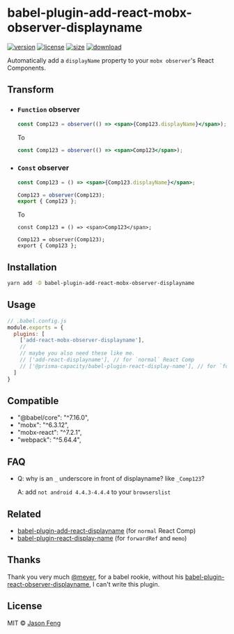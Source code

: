 # babel-plugin-add-react-mobx-observer-displayname

[![version][npm-img]][npm-url]
[![license][mit-img]][mit-url]
[![size][size-img]][size-url]
[![download][download-img]][download-url]

Automatically add a `displayName` property to your `mobx observer`'s React Components.


## Transform

- ### `Function` observer

  ```jsx
  const Comp123 = observer(() => <span>{Comp123.displayName}</span>);
  ```

  To

  ```jsx
  const Comp123 = observer(() => <span>Comp123</span>);
  ```

- ### `Const` observer

  ```jsx
  const Comp123 = () => <span>{Comp123.displayName}</span>;
  
  Comp123 = observer(Comp123);
  export { Comp123 };
  ```

  To

  ```tsx
  const Comp123 = () => <span>Comp123</span>;
  
  Comp123 = observer(Comp123);
  export { Comp123 };
  ```


## Installation

```sh
yarn add -D babel-plugin-add-react-mobx-observer-displayname
```


## Usage

```js
// .babel.config.js
module.exports = {
  plugins: [
    ['add-react-mobx-observer-displayname'],
    //
    // maybe you also need these like me.
    // ['add-react-displayname'], // for `normal` React Comp
    // ['@prisma-capacity/babel-plugin-react-display-name'], // for `forwardRef` and `memo`
  ]
}
```

## Compatible

- "@babel/core": "^7.16.0",
- "mobx": "^6.3.12",
- "mobx-react": "^7.2.1",
- "webpack": "^5.64.4",


## FAQ

- Q: why is an `_` underscore in front of displayname? like `_Comp123`?

  A: add `not android 4.4.3-4.4.4` to your `browserslist`


## Related

- [babel-plugin-add-react-displayname](https://github.com/opbeat/babel-plugin-add-react-displayname) (for `normal` React Comp)
- [babel-plugin-react-display-name](https://github.com/prisma-capacity/babel-plugin-react-display-name) (for `forwardRef` and `memo`)


## Thanks

Thank you very much [@meyer](https://github.com/meyer), for a babel rookie, without his [babel-plugin-react-observer-displayname](https://github.com/meyer/babel-plugin-react-observer-displayname), I can't write this plugin.


## License

MIT © [Jason Feng][author-url]

<!-- badges -->

[author-url]: https://github.com/SolidZORO


[mit-img]: https://img.shields.io/npm/l/babel-plugin-add-react-mobx-observer-displayname.svg?style=flat&colorA=000000&colorB=000000

[mit-url]: ./LICENSE


[npm-img]: https://img.shields.io/npm/v/babel-plugin-add-react-mobx-observer-displayname?style=flat&colorA=000000&colorB=000000

[npm-url]: https://www.npmjs.com/package/babel-plugin-add-react-mobx-observer-displayname


[size-img]: https://img.shields.io/bundlephobia/minzip/babel-plugin-add-react-mobx-observer-displayname?label=bundle&style=flat&colorA=000000&colorB=000000

[size-url]: https://www.npmjs.com/package/babel-plugin-add-react-mobx-observer-displayname


[download-img]: https://img.shields.io/npm/dt/babel-plugin-add-react-mobx-observer-displayname.svg?style=flat&colorA=000000&colorB=000000

[download-url]: https://www.npmjs.com/package/babel-plugin-add-react-mobx-observer-displayname


[build-img]: https://github.com/SolidZORO/babel-plugin-add-react-mobx-observer-displayname/workflows/badge.svg

[build-url]: https://github.com/SolidZORO/babel-plugin-add-react-mobx-observer-displayname/actions
